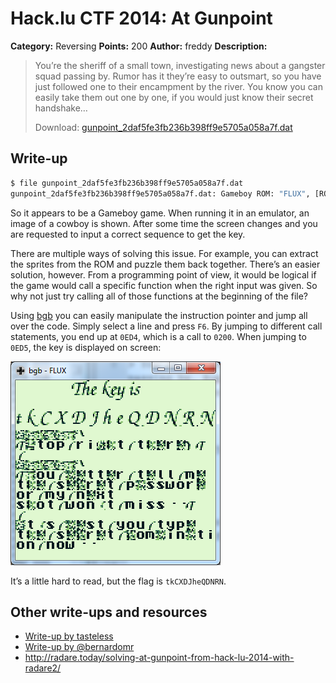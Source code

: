 # Hack.lu CTF 2014: At Gunpoint

**Category:** Reversing
**Points:** 200
**Author:** freddy
**Description:**

> You’re the sheriff of a small town, investigating news about a gangster squad passing by. Rumor has it they’re easy to outsmart, so you have just followed one to their encampment by the river. You know you can easily take them out one by one, if you would just know their secret handshake…
>
> Download: [gunpoint_2daf5fe3fb236b398ff9e5705a058a7f.dat](gunpoint_2daf5fe3fb236b398ff9e5705a058a7f.dat)

## Write-up

```bash
$ file gunpoint_2daf5fe3fb236b398ff9e5705a058a7f.dat
gunpoint_2daf5fe3fb236b398ff9e5705a058a7f.dat: Gameboy ROM: "FLUX", [ROM ONLY], ROM: 256Kbit
```

So it appears to be a Gameboy game. When running it in an emulator, an image of a cowboy is shown. After some time the screen changes and you are requested to input a correct sequence to get the key.

There are multiple ways of solving this issue. For example, you can extract the sprites from the ROM and puzzle them back together. There’s an easier solution, however. From a programming point of view, it would be logical if the game would call a specific function when the right input was given. So why not just try calling all of those functions at the beginning of the file?

Using [bgb](http://bgb.bircd.org/) you can easily manipulate the instruction pointer and jump all over the code. Simply select a line and press `F6`. By jumping to different call statements, you end up at `0ED4`, which is a call to `0200`. When jumping to `0ED5`, the key is displayed on screen:

![](flag.png)

It’s a little hard to read, but the flag is `tkCXDJheQDNRN`.

## Other write-ups and resources

* [Write-up by tasteless](http://tasteless.eu/2014/10/hack-lu-ctf-2014-at-gunpoint/)
* [Write-up by @bernardomr](http://w00tsec.blogspot.com/2014/10/hacklu-2014-ctf-write-up-at-gunpoint.html)
* <http://radare.today/solving-at-gunpoint-from-hack-lu-2014-with-radare2/>
